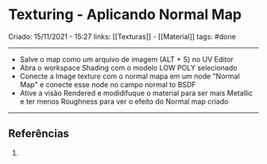# Texturing - Aplicando Normal Map
Criado: 15/11/2021 - 15:27
links: [[Texturas]] - [[Material]]
tags: #done 

---

- Salve o map como um arquivo de imagem (ALT + S) no UV Editor
- Abra o workspace Shading com o modelo LOW POLY selecionado
- Conecte a Image texture com o normal mapa em um node "Normal Map" e conecte esse node no campo normal to BSDF
- Ative a visão Rendered e modidifuque o material para ser mais Metallic e ter menos Roughness para ver o efeito do Normal map criado

---
## Referências
1. 